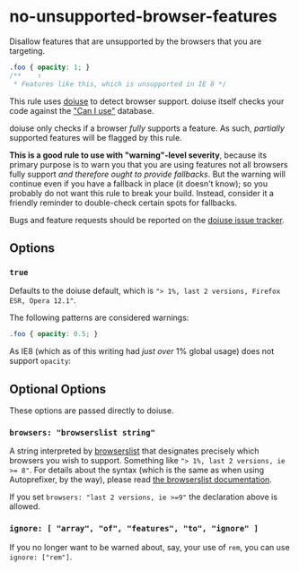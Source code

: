 # no-unsupported-browser-features

Disallow features that are unsupported by the browsers that you are targeting.

```css
.foo { opacity: 1; }
/**    ↑                 
 * Features like this, which is unsupported in IE 8 */
```

This rule uses [doiuse](https://github.com/anandthakker/doiuse) to detect browser support. doiuse itself checks your code against the ["Can I use"](http://caniuse.com/) database.

doiuse only checks if a browser *fully* supports a feature. As such, *partially* supported features will be flagged by this rule.

**This is a good rule to use with "warning"-level severity**, because its primary purpose is to warn you that you are using features not all browsers fully support *and therefore ought to provide fallbacks*. But the warning will continue even if you have a fallback in place (it doesn't know); so you probably do not want this rule to break your build. Instead, consider it a friendly reminder to double-check certain spots for fallbacks.

Bugs and feature requests should be reported on the [doiuse issue tracker](https://github.com/anandthakker/doiuse/issues).

## Options

### `true`

Defaults to the doiuse default, which is `"> 1%, last 2 versions, Firefox ESR, Opera 12.1"`.

The following patterns are considered warnings:

```css
.foo { opacity: 0.5; }
```

As IE8 (which as of this writing had *just over* 1% global usage) does not support `opacity`:

## Optional Options

These options are passed directly to doiuse.

### `browsers: "browserslist string"`

A string interpreted by [browserslist](https://github.com/ai/browserslist) that designates precisely which browsers you wish to support. Something like `"> 1%, last 2 versions, ie >= 8"`. For details about the syntax (which is the same as when using Autoprefixer, by the way), please read [the browserslist documentation](https://github.com/ai/browserslist).

If you set `browsers: "last 2 versions, ie >=9"` the declaration above is allowed.

### `ignore: [ "array", "of", "features", "to", "ignore" ]`

If you no longer want to be warned about, say, your use of `rem`, you can use `ignore: ["rem"]`.

